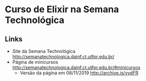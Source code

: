 # Curso de Elixir na Semana Technológica


## Links

- Site da Semana Technológica http://semanatechnologica.dainf.ct.utfpr.edu.br/
- Página de minicursos http://semanatechnologica.dainf.ct.utfpr.edu.br/#minicursos
  - Versão da página em 08/11/2019 http://archive.is/yydFR
